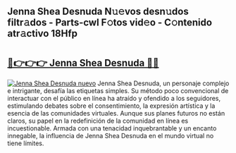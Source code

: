 ## Jenna Shea Desnuda N𝚞𝚎vos desn𝚞dos filtr𝚊dos - Parts-cwl F𝚘tos vid𝚎o - C𝚘ntenido atr𝚊ctivo 18Hfp

# <h2><a href="http://mb21fp2.tromn.icu/?c=Jenna+Shea+Desnuda">🔗👉👉👉 Jenna Shea Desnuda 🔗🔗</a></h2>

[![Jenna Shea Desnuda nuevo](https://i.imgur.com/pEAQMta.gif)](http://mb21fp2.tromn.icu/?c=Jenna+Shea+Desnuda)
Jenna Shea Desnuda, un personaje complejo e intrigante, desafía las etiquetas simples. Su método poco convencional de interactuar con el público en línea ha atraído y ofendido a los seguidores, estimulando debates sobre el consentimiento, la expresión artística y la esencia de las comunidades virtuales. Aunque sus planes futuros no están claros, su papel en la redefinición de la comunidad en línea es incuestionable. Armada con una tenacidad inquebrantable y un encanto innegable, la influencia de Jenna Shea Desnuda en el mundo virtual no tiene límites.
